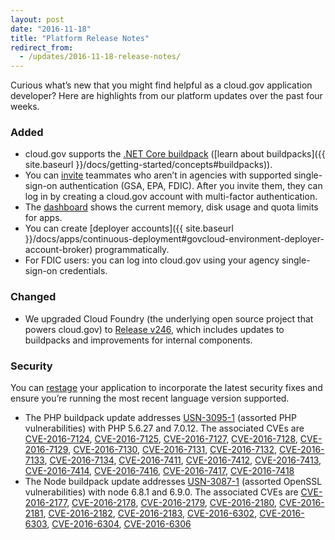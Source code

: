```yaml
---
layout: post
date: "2016-11-18"
title: "Platform Release Notes"
redirect_from:
  - /updates/2016-11-18-release-notes/
---
```


Curious what’s new that you might find helpful as a cloud.gov application developer? Here are highlights from our platform updates over the past four weeks.
<!--more-->

### Added
- cloud.gov supports the [.NET Core buildpack](https://docs.cloudfoundry.org/buildpacks/dotnet-core/index.html) ([learn about buildpacks]({{ site.baseurl }}/docs/getting-started/concepts#buildpacks)).
- You can [invite](https://account.fr.cloud.gov/invite) teammates who aren’t in agencies with supported single-sign-on authentication (GSA, EPA, FDIC). After you invite them, they can log in by creating a cloud.gov account with multi-factor authentication.
- The [dashboard](https://dashboard.fr.cloud.gov) shows the current memory, disk usage and quota limits for apps.
- You can create [deployer accounts]({{ site.baseurl }}/docs/apps/continuous-deployment#govcloud-environment-deployer-account-broker) programmatically.
- For FDIC users: you can log into cloud.gov using your agency single-sign-on credentials.

### Changed
- We upgraded Cloud Foundry (the underlying open source project that powers cloud.gov) to [Release v246](https://github.com/cloudfoundry/cf-release/releases/tag/v246), which includes updates to buildpacks and improvements for internal components.

### Security
You can [restage](https://docs.cloudfoundry.org/devguide/deploy-apps/start-restart-restage.html#restage) your application to incorporate the latest security fixes and ensure you’re running the most recent language version supported.

- The PHP buildpack update addresses [USN-3095-1](https://www.ubuntu.com/usn/usn-3095-1/) (assorted PHP vulnerabilities) with PHP 5.6.27 and 7.0.12. The associated CVEs are [CVE-2016-7124](https://ubuntu.com/security/CVE-2016-7124), [CVE-2016-7125](https://ubuntu.com/security/CVE-2016-7125), [CVE-2016-7127](https://ubuntu.com/security/CVE-2016-7127), [CVE-2016-7128](https://ubuntu.com/security/CVE-2016-7128), [CVE-2016-7129](https://ubuntu.com/security/CVE-2016-7129), [CVE-2016-7130](https://ubuntu.com/security/CVE-2016-7130), [CVE-2016-7131](https://ubuntu.com/security/CVE-2016-7131), [CVE-2016-7132](https://ubuntu.com/security/CVE-2016-7132), [CVE-2016-7133](https://ubuntu.com/security/CVE-2016-7133), [CVE-2016-7134](https://ubuntu.com/security/CVE-2016-7134), [CVE-2016-7411](https://ubuntu.com/security/CVE-2016-7411), [CVE-2016-7412](https://ubuntu.com/security/2016/CVE-2016-7412), [CVE-2016-7413](https://ubuntu.com/security/CVE-2016-7413), [CVE-2016-7414](https://ubuntu.com/security/CVE-2016-7414), [CVE-2016-7416](https://ubuntu.com/security/CVE-2016-7416), [CVE-2016-7417](https://ubuntu.com/security/CVE-2016-7418), [CVE-2016-7418](https://ubuntu.com/security/CVE-2016-7418)
- The Node buildpack update addresses [USN-3087-1](https://www.ubuntu.com/usn/usn-3087-1/) (assorted OpenSSL vulnerabilities) with node 6.8.1 and 6.9.0. The associated CVEs are [CVE-2016-2177](https://ubuntu.com/security/CVE-2016-2177), [CVE-2016-2178](https://ubuntu.com/security/CVE-2016-2178), [CVE-2016-2179](https://ubuntu.com/security/CVE-2016-2179), [CVE-2016-2180](https://ubuntu.com/security/CVE-2016-2180), [CVE-2016-2181](https://ubuntu.com/security/CVE-2016-2181), [CVE-2016-2182](https://ubuntu.com/security/CVE-2016-2182), [CVE-2016-2183](https://ubuntu.com/security/CVE-2016-2183), [CVE-2016-6302](https://ubuntu.com/security/CVE-2016-6302), [CVE-2016-6303](https://ubuntu.com/security/CVE-2016-6303), [CVE-2016-6304](https://ubuntu.com/security/CVE-2016-6304), [CVE-2016-6306](https://ubuntu.com/security/CVE-2016-6306)
